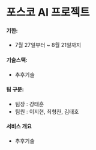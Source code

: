# 포스코 AI 프로젝트

#### 기한:

- 7월 27일부터 ~ 8월 21일까지

#### 기술스택:

- 추후기술

#### 팀 구분:

- 팀장 : 강태훈
- 팀원 : 이지현, 최형찬, 김태호

#### 서비스 개요

- 추후기술
